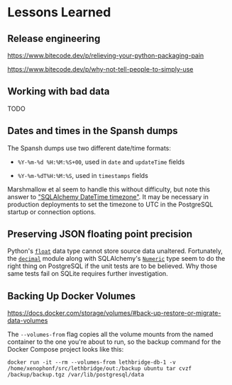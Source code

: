 # Lessons Learned

## Release engineering

https://www.bitecode.dev/p/relieving-your-python-packaging-pain

https://www.bitecode.dev/p/why-not-tell-people-to-simply-use

## Working with bad data

TODO

## Dates and times in the Spansh dumps

The Spansh dumps use two different date/time formats:

- `%Y-%m-%d %H:%M:%S+00`, used in `date` and `updateTime` fields

- `%Y-%m-%dT%H:%M:%S`, used in `timestamps` fields

Marshmallow et al seem to handle this without difficulty, but note this answer to ["SQLAlchemy DateTime timezone"](https://stackoverflow.com/questions/414952/sqlalchemy-datetime-timezone#462028).  It may be necessary in production deployments to set the timezone to UTC in the PostgreSQL startup or connection options.

## Preserving JSON floating point precision

Python's [`float`](https://docs.python.org/3/library/functions.html#float) data type cannot store source data unaltered.  Fortunately, the [`decimal`](https://docs.python.org/3/library/decimal.html) module along with SQLAlchemy's [`Numeric`](https://docs.sqlalchemy.org/en/20/core/type_basics.html#sqlalchemy.types.Numeric) type seem to do the right thing on PostgreSQL if the unit tests are to be believed.  Why those same tests fail on SQLite requires further investigation.

## Backing Up Docker Volumes

https://docs.docker.com/storage/volumes/#back-up-restore-or-migrate-data-volumes

The `--volumes-from` flag copies all the volume mounts from the named container to the one you're about to run, so the backup command for the Docker Compose project looks like this:

```
docker run -it --rm --volumes-from lethbridge-db-1 -v /home/xenophonf/src/lethbridge/out:/backup ubuntu tar cvzf /backup/backup.tgz /var/lib/postgresql/data
```

